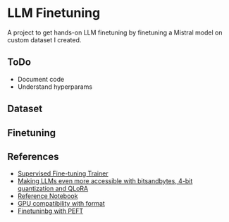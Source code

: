 # LLM Finetuning

A project to get hands-on LLM finetuning by finetuning a Mistral model
on custom dataset I created.

## ToDo
- Document code
- Understand hyperparams

## Dataset



## Finetuning



## References

- [Supervised Fine-tuning Trainer](https://huggingface.co/docs/trl/sft_trainer)
- [Making LLMs even more accessible with bitsandbytes, 4-bit quantization and QLoRA](https://huggingface.co/blog/4bit-transformers-bitsandbytes)
- [Reference Notebook](https://colab.research.google.com/drive/1Bd7c5rioBOmtJbDEax83vAHEPru-r06l#scrollTo=ib_We3NLtj2E)
- [GPU compatibility with format](https://www.reddit.com/r/MachineLearning/comments/vndtn8/d_mixed_precision_training_difference_between/?rdt=47864&onetap_auto=true&one_tap=true)
- [Finetuninbg with PEFT](https://huggingface.co/docs/peft/quicktour)
